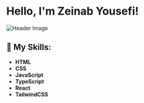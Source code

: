 # Hello, I'm Zeinab Yousefi!

![Header Image](![download](https://github.com/user-attachments/assets/6e8b5446-d13e-46b0-8bbe-243e9db10ec8)
)


## 🌱 My Skills:

- **HTML**
- **CSS**
- **JavaScript**
- **TypeScript**
- **React**
- **TailwindCSS**
